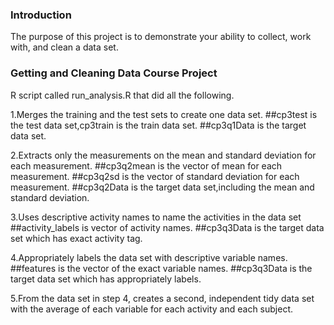 ### Introduction

The purpose of this project is to demonstrate your ability to collect, work with, and clean a data set.

### Getting and Cleaning Data Course Project

R script called run_analysis.R  that did all the following.

1.Merges the training and the test sets to create one data set.
##cp3test is the test data set,cp3train is the train data set.
##cp3q1Data is the target data set.

2.Extracts only the measurements on the mean and standard deviation for each measurement.
##cp3q2mean is the vector of mean for each measurement.
##cp3q2sd is the vector of standard deviation for each measurement.
##cp3q2Data is the target data set,including the mean and standard deviation.

3.Uses descriptive activity names to name the activities in the data set
##activity_labels is vector of activity names.
##cp3q3Data is the target data set which has exact activity tag.

4.Appropriately labels the data set with descriptive variable names.
##features is the vector of the exact variable names.
##cp3q3Data is the target data set which has appropriately labels.

5.From the data set in step 4, creates a second, independent tidy data set with the average of each variable for each activity and each subject.
